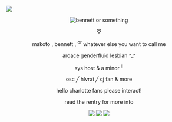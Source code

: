 ![](https://komarev.com/ghpvc/?username=the-mind-electric&color=e8872f&style=plastic&label=views+⊹+&abbreviated=true)
  <p align="center">
<picture>
 <source media="(prefers-color-scheme: dark)" srcset="https://files.catbox.moe/8b037h.png">
 <source media="(prefers-color-scheme: light)" srcset="https://files.catbox.moe/v6ny0q.png">
 <img alt="bennett or something" src="https://files.catbox.moe/8b037h.png">
</picture>
 </p>
  <p align="center">
♡
  </p>
  <p align="center">
makoto , bennett , <sup>or</sup> whatever else you want to call me
<p align="center">
aroace genderfluid lesbian ^_^
  </p>
<p align="center">
sys host & a minor <sup>!!</sup>
</p>
<p align="center">
osc ╱ hlvrai ╱ cj fan & more
</p>
<p align="center">
hello charlotte fans please interact!
</p>
<p align="center">
read the rentry for more info
</p>
<p align="center">
    <img src="https://files.catbox.moe/l21kmj.png"/>     <img src="https://files.catbox.moe/2l480v.png"/>     <img src="https://files.catbox.moe/l2gcr1.png"/>
</p>
